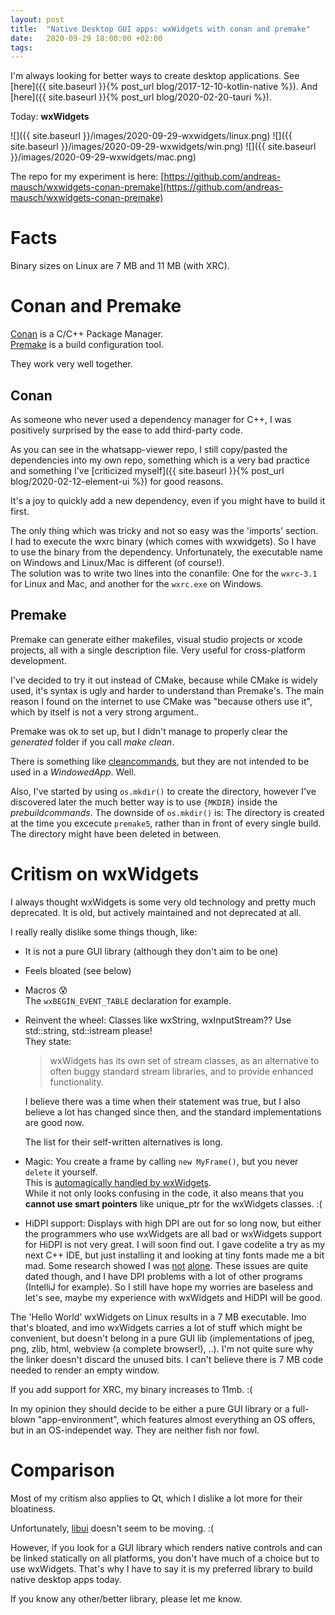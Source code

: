 ```yaml
---
layout: post
title:  "Native Desktop GUI apps: wxWidgets with conan and premake"
date:   2020-09-29 18:00:00 +02:00
tags:
---
```


I'm always looking for better ways to create desktop applications.
See [here]({{ site.baseurl }}{% post_url blog/2017-12-10-kotlin-native %}).
And [here]({{ site.baseurl }}{% post_url blog/2020-02-20-tauri %}).

Today: **wxWidgets**

![]({{ site.baseurl }}/images/2020-09-29-wxwidgets/linux.png)
![]({{ site.baseurl }}/images/2020-09-29-wxwidgets/win.png)
![]({{ site.baseurl }}/images/2020-09-29-wxwidgets/mac.png)

The repo for my experiment is here: [https://github.com/andreas-mausch/wxwidgets-conan-premake](https://github.com/andreas-mausch/wxwidgets-conan-premake)

# Facts

Binary sizes on Linux are 7 MB and 11 MB (with XRC).

# Conan and Premake

[Conan](https://conan.io) is a C/C++ Package Manager.  
[Premake](https://premake.github.io) is a build configuration tool.

They work very well together.

## Conan

As someone who never used a dependency manager for C++, I was positively surprised by the ease to add third-party code.

As you can see in the whatsapp-viewer repo, I still copy/pasted the dependencies into my own repo,
something which is a very bad practice and something I've [criticized myself]({{ site.baseurl }}{% post_url blog/2020-02-12-element-ui %}) for good reasons.

It's a joy to quickly add a new dependency, even if you might have to build it first.

The only thing which was tricky and not so easy was the 'imports' section.  
I had to execute the wxrc binary (which comes with wxwidgets). So I have to use the binary from the dependency. Unfortunately, the executable name on Windows and Linux/Mac is different (of course!).  
The solution was to write two lines into the conanfile: One for the `wxrc-3.1` for Linux and Mac, and another for the `wxrc.exe` on Windows.

## Premake

Premake can generate either makefiles, visual studio projects or xcode projects, all with a single description file.
Very useful for cross-platform development.

I've decided to try it out instead of CMake, because while CMake is widely used, it's syntax is ugly and harder to understand than Premake's.
The main reason I found on the internet to use CMake was "because others use it", which by itself is not a very strong argument..

Premake was ok to set up, but I didn't manage to properly clear the *generated* folder if you call *make clean*.

There is something like [cleancommands](https://github.com/premake/premake-core/wiki/cleancommands), but they are not intended to be used in a *WindowedApp*. Well.

Also, I've started by using `os.mkdir()` to create the directory, however I've discovered later the much better way is to use `{MKDIR}` inside the *prebuildcommands*.
The downside of `os.mkdir()` is: The directory is created at the time you excecute `premake5`, rather than in front of every single build. The directory might have been deleted in between.

# Critism on wxWidgets

I always thought wxWidgets is some very old technology and pretty much deprecated.
It is old, but actively maintained and not deprecated at all.

I really really dislike some things though, like:

- It is not a pure GUI library (although they don't aim to be one)
- Feels bloated (see below)
- Macros :cold_sweat:  
  The `wxBEGIN_EVENT_TABLE` declaration for example.
- Reinvent the wheel: Classes like wxString, wxInputStream?? Use std::string, std::istream please!  
  They state:
  > wxWidgets has its own set of stream classes, as an alternative to often buggy standard stream libraries, and to provide enhanced functionality.

  I believe there was a time when their statement was true, but I also believe a lot has changed since then, and the standard implementations are good now.
  
  The list for their self-written alternatives is long.
- Magic: You create a frame by calling `new MyFrame()`, but you never `delete` it yourself.  
  This is [automagically handled by wxWidgets](https://docs.wxwidgets.org/3.1/overview_windowdeletion.html).  
  While it not only looks confusing in the code, it also means that you **cannot use smart pointers** like unique_ptr for the wxWidgets classes. :(
- HiDPI support: Displays with high DPI are out for so long now, but either the programmers who use wxWidgets are all bad or wxWidgets support for HiDPI is not very great. I will soon find out.
  I gave codelite a try as my next C++ IDE, but just installing it and looking at tiny fonts made me a bit mad.
  Some research showed I was [not](https://github.com/eranif/codelite/issues/629) [alone](https://github.com/eranif/codelite/issues/1347).
  These issues are quite dated though, and I have DPI problems with a lot of other programs (IntelliJ for example).
  So I still have hope my worries are baseless and let's see, maybe my experience with wxWidgets and HiDPI will be good.

The 'Hello World' wxWidgets on Linux results in a 7 MB executable. Imo that's bloated, and imo wxWidgets carries
a lot of stuff which might be convenient, but doesn't belong in a pure GUI lib (implementations of jpeg, png, zlib, html, webview (a complete browser!), ..).
I'm not quite sure why the linker doesn't discard the unused bits. I can't believe there is 7 MB code needed to render an empty window.

If you add support for XRC, my binary increases to 11mb. :(

In my opinion they should decide to be either a pure GUI library or a full-blown "app-environment", which features almost everything an OS offers, but in an OS-independet way. They are neither fish nor fowl.

# Comparison

Most of my critism also applies to Qt, which I dislike a lot more for their bloatiness.

Unfortunately, [libui](https://github.com/andlabs/libui) doesn't seem to be moving. :(

However, if you look for a GUI library which renders native controls and can be linked statically on all platforms, you don't have much of a choice but to use wxWidgets.
That's why I have to say it is my preferred library to build native desktop apps today.

If you know any other/better library, please let me know.

